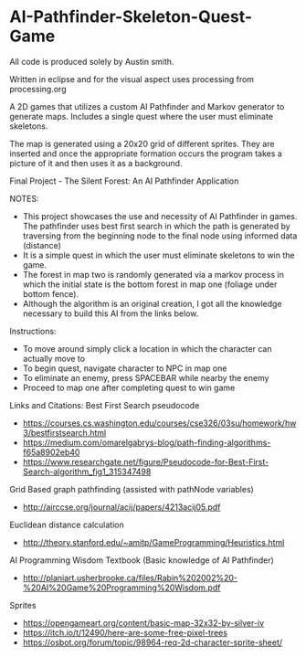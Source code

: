 # AI-Pathfinder-Skeleton-Quest-Game

All code is produced solely by Austin smith. 

Written in eclipse and for the visual aspect uses processing from processing.org

A 2D games that utilizes a custom AI Pathfinder and Markov generator to generate maps. Includes a single quest where the user must eliminate skeletons.

The map is generated using a 20x20 grid of different sprites. They are inserted and once the appropriate formation occurs the program takes a picture of it and then uses it as a background.

 Final Project - The Silent Forest: An AI Pathfinder Application
 
 NOTES:
  - This project showcases the use and necessity of AI Pathfinder in games. 
  	The pathfinder uses best first search in which the path is generated 
  	by traversing from the beginning node to the final node using informed data (distance)
  - It is a simple quest in which the user must eliminate skeletons to win the game.
  - The forest in map two is randomly generated via a markov process in which the
  	initial state is the bottom forest in map one (foliage under bottom fence).
  - Although the algorithm is an original creation, I got all the knowledge necessary to build 
  	this AI from the links below.
  
  
  Instructions:
  - To move around simply click a location in which the character can actually move to 
  - To begin quest, navigate character to NPC in map one
  - To eliminate an enemy, press SPACEBAR while nearby the enemy
  - Proceed to map one after completing quest to win game
  
  
  Links and Citations:
  Best First Search pseudocode
  - https://courses.cs.washington.edu/courses/cse326/03su/homework/hw3/bestfirstsearch.html
  - https://medium.com/omarelgabrys-blog/path-finding-algorithms-f65a8902eb40
  - https://www.researchgate.net/figure/Pseudocode-for-Best-First-Search-algorithm_fig1_315347498  
  
  Grid Based graph pathfinding (assisted with pathNode variables)
  - http://airccse.org/journal/acij/papers/4213acij05.pdf
  
  Euclidean distance calculation
  - http://theory.stanford.edu/~amitp/GameProgramming/Heuristics.html
  
  AI Programming Wisdom Textbook (Basic knowledge of AI Pathfinder)
  - http://planiart.usherbrooke.ca/files/Rabin%202002%20-%20AI%20Game%20Programming%20Wisdom.pdf
  
  Sprites
  - https://opengameart.org/content/basic-map-32x32-by-silver-iv
  - https://itch.io/t/12490/here-are-some-free-pixel-trees
  - https://osbot.org/forum/topic/98964-req-2d-character-sprite-sheet/
